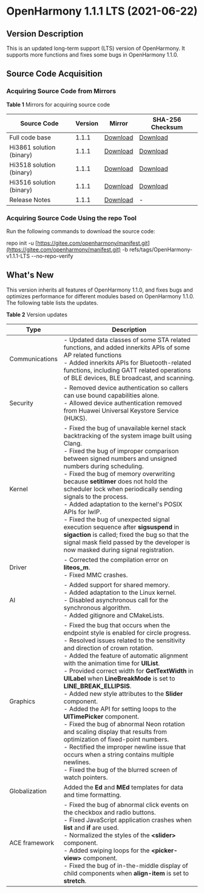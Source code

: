 # OpenHarmony 1.1.1 LTS \(2021-06-22)

## Version Description

This is an updated long-term support \(LTS\) version of OpenHarmony. It supports more functions and fixes some bugs in OpenHarmony 1.1.0.

## Source Code Acquisition

### Acquiring Source Code from Mirrors

**Table  1**  Mirrors for acquiring source code

| Source Code              | Version | Mirror                                                       | SHA-256 Checksum                                             |
| ------------------------ | ------- | ------------------------------------------------------------ | ------------------------------------------------------------ |
| Full code base           | 1.1.1   | [Download](https://repo.huaweicloud.com/harmonyos/os/1.1.1/code-v1.1.1-LTS.tar.gz) | [Download](https://repo.huaweicloud.com/harmonyos/os/1.1.1/code-v1.1.1-LTS.tar.gz.sha256) |
| Hi3861 solution (binary) | 1.1.1   | [Download](https://repo.huaweicloud.com/harmonyos/os/1.1.1/wifiiot-1.1.0.tar.gz) | [Download](https://repo.huaweicloud.com/harmonyos/os/1.1.1/wifiiot-1.1.0.tar.gz.sha256) |
| Hi3518 solution (binary) | 1.1.1   | [Download](https://repo.huaweicloud.com/harmonyos/os/1.1.1/ipcamera_hi3518ev300-1.1.1.tar.gz) | [Download](https://repo.huaweicloud.com/harmonyos/os/1.1.1/ipcamera_hi3518ev300-1.1.1.tar.gz.sha256) |
| Hi3516 solution (binary) | 1.1.1   | [Download](https://repo.huaweicloud.com/harmonyos/os/1.1.1/ipcamera_hi3516dv300-1.1.1.tar.gz) | [Download](https://repo.huaweicloud.com/harmonyos/os/1.1.1/ipcamera_hi3516dv300-1.1.1.tar.gz.sha256) |
| Release Notes            | 1.1.1   | [Download](https://repo.huaweicloud.com/harmonyos/os/1.1.1/OpenHarmony_Release_Notes_1.1.1_LTS.md) | -                                                            |

### Acquiring Source Code Using the repo Tool

Run the following commands to download the source code:

repo init -u  [https://gitee.com/openharmony/manifest.git](https://gitee.com/openharmony/manifest.git)  -b refs/tags/OpenHarmony-v1.1.1-LTS  --no-repo-verify

## What's New

This version inherits all features of OpenHarmony 1.1.0, and fixes bugs and optimizes performance for different modules based on OpenHarmony 1.1.0. The following table lists the updates.

**Table  2**  Version updates

| Type           | Description                                                  |
| -------------- | ------------------------------------------------------------ |
| Communications | - Updated data classes of some STA related functions, and added innerkits APIs of some AP related functions<br/>- Added innerkits APIs for Bluetooth-related functions, including GATT related operations of BLE devices, BLE broadcast, and scanning. |
| Security       | - Removed device authentication so callers can use bound capabilities alone.<br/>- Allowed device authentication removed from Huawei Universal Keystore Service (HUKS). |
| Kernel         | - Fixed the bug of unavailable kernel stack backtracking of the system image built using Clang.<br/>- Fixed the bug of improper comparison between signed numbers and unsigned numbers during scheduling.<br/>- Fixed the bug of memory overwriting because **setitimer** does not hold the scheduler lock when periodically sending signals to the process.<br/>- Added adaptation to the kernel's POSIX APIs for lwIP.<br/>- Fixed the bug of unexpected signal execution sequence after **sigsuspend** in **sigaction** is called; fixed the bug so that the signal mask field passed by the developer is now masked during signal registration. |
| Driver         | - Corrected the compilation error on **liteos_m**.<br/>- Fixed MMC crashes. |
| AI             | - Added support for shared memory.<br/>- Added adaptation to the Linux kernel.<br/>- Disabled asynchronous call for the synchronous algorithm.<br/>- Added gitignore and CMakeLists. |
| Graphics       | - Fixed the bug that occurs when the endpoint style is enabled for circle progress.<br/>- Resolved issues related to the sensitivity and direction of crown rotation.<br/>- Added the feature of automatic alignment with the animation time for **UIList**.<br/>- Provided correct width for **GetTextWidth** in **UILabel** when **LineBreakMode** is set to **LINE_BREAK_ELLIPSIS**.<br/>- Added new style attributes to the **Slider** component.<br/>- Added the API for setting loops to the **UITimePicker** component.<br/>- Fixed the bug of abnormal Neon rotation and scaling display that results from optimization of fixed-point numbers.<br/>- Rectified the improper newline issue that occurs when a string contains multiple newlines.<br/>- Fixed the bug of the blurred screen of watch pointers. |
| Globalization  | Added the **Ed** and **MEd** templates for data and time formatting. |
| ACE framework  | - Fixed the bug of abnormal click events on the checkbox and radio buttons.<br/>- Fixed JavaScript application crashes when **list** and **if** are used.<br/>- Normalized the styles of the **\<slider>** component.<br/>- Added swiping loops for the **\<picker-view>** component.<br/>- Fixed the bug of in-the-middle display of child components when **align-item** is set to **stretch**. |



